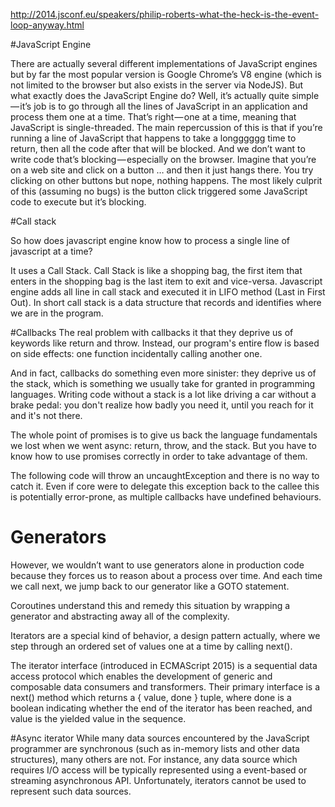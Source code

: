 http://2014.jsconf.eu/speakers/philip-roberts-what-the-heck-is-the-event-loop-anyway.html

#JavaScript Engine

There are actually several different implementations of JavaScript engines but by far the most popular version is Google Chrome’s V8 engine (which is not limited to the browser but also exists in the server via NodeJS). But what exactly does the JavaScript Engine do? Well, it’s actually quite simple — it’s job is to go through all the lines of JavaScript in an application and process them one at a time. That’s right — one at a time, meaning that JavaScript is single-threaded. The main repercussion of this is that if you’re running a line of JavaScript that happens to take a longggggg time to return, then all the code after that will be blocked. And we don’t want to write code that’s blocking — especially on the browser. Imagine that you’re on a web site and click on a button … and then it just hangs there. You try clicking on other buttons but nope, nothing happens. The most likely culprit of this (assuming no bugs) is the button click triggered some JavaScript code to execute but it’s blocking.


#Call stack

So how does javascript engine know how to process a single line of javascript at a time?

It uses a Call Stack. Call Stack is like a shopping bag, the first item that enters in the shopping bag is the last item to exit and vice-versa. Javascript engine adds all line in call stack and executed it in LIFO method (Last in First Out). In short call stack is a data structure that records and identifies where we are in the program.


#Callbacks
The real problem with callbacks it that they deprive us of keywords like return and throw. Instead, our program's entire flow is based on side effects: one function incidentally calling another one.

And in fact, callbacks do something even more sinister: they deprive us of the stack, which is something we usually take for granted in programming languages. Writing code without a stack is a lot like driving a car without a brake pedal: you don't realize how badly you need it, until you reach for it and it's not there.

The whole point of promises is to give us back the language fundamentals we lost when we went async: return, throw, and the stack. But you have to know how to use promises correctly in order to take advantage of them.

The following code will throw an uncaughtException and there is no way to catch it. Even if core were to delegate this exception back to the callee this is potentially error-prone, as multiple callbacks have undefined behaviours.

# Generators
However, we wouldn’t want to use generators alone in production code because they forces us to reason about a process over time. And each time we call next, we jump back to our generator like a GOTO statement.

Coroutines understand this and remedy this situation by wrapping a generator and abstracting away all of the complexity.

Iterators are a special kind of behavior, a design pattern actually, where we step through an ordered set of values one at a time by calling next().

The iterator interface (introduced in ECMAScript 2015) is a sequential data access protocol which enables the development of generic and composable data consumers and transformers. Their primary interface is a next() method which returns a { value, done } tuple, where done is a boolean indicating whether the end of the iterator has been reached, and value is the yielded value in the sequence.


#Async iterator
While many data sources encountered by the JavaScript programmer are synchronous (such as in-memory lists and other data structures), many others are not. For instance, any data source which requires I/O access will be typically represented using a event-based or streaming asynchronous API. Unfortunately, iterators cannot be used to represent such data sources.